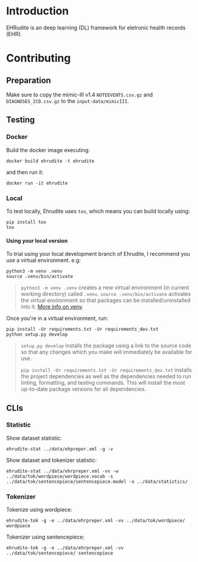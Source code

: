 # Introduction

EHRudite is an deep learning (DL) framework for eletronic health records (EHR).

# Contributing
## Preparation

Make sure to copy the mimic-III v1.4 `NOTEEVENTS.csv.gz` and `DIAGNOSES_ICD.csv.gz` to the `input-data/mimicIII`.

## Testing
### Docker

Build the docker image executing:
```
docker build ehrudite -t ehrudite
```

and then run it:
```
docker run -it ehrudite
```

### Local
To test locally, Ehrudite uses `tox`, which means you can build locally using:
```
pip install tox
tox
```
#### Using your local version

To trial using your local development branch of Ehrudite, I recommend you use
a virtual environment. e.g:

```shell
python3 -m venv .venv
source .venv/bin/activate
```
> `python3 -m venv .venv` creates a new virtual environment (in current working
> directory) called `.venv`.
> `source .venv/bin/activate` activates the virtual environment so that packages
> can be installed/uninstalled into it. [More info on venv](https://docs.python.org/3/library/venv.html).

Once you're in a virtual environment, run:

```shell
pip install -Ur requirements.txt -Ur requirements_dev.txt
python setup.py develop
```

> `setup.py develop` installs the package using a link to the source code so
> that any changes which you make will immediately be available for use.
>
> `pip install -Ur requirements.txt -Ur requirements_dev.txt` installs the
> project dependencies as well as the dependencies needed to run linting,
> formatting, and testing commands. This will install the most up-to-date
> package versions for all dependencies.

## CLIs

### Statistic

Show dataset statistic:
```
ehrudite-stat ../data/ehpreper.xml -g -v
```

Show dataset and tokenizer statistic:
```
ehrudite-stat ../data/ehrpreper.xml -vv -w ../data/tok/wordpiece/wordpiece.vocab -s ../data/tok/sentencepiece/sentencepiece.model -o ../data/statistics/
```

### Tokenizer

Tokenize using wordpiece:
```
ehrudite-tok -g -e ../data/ehrpreper.xml -vv ../data/tok/wordpiece/ wordpiece
```

Tokenizer using sentencepiece:
```
ehrudite-tok -g -e ../data/ehrpreper.xml -vv ../data/tok/sentencepiece/ sentencepiece
```
